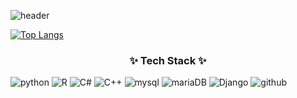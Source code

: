 <!--타이틀부분-->
![header](https://capsule-render.vercel.app/api?type=waving&color=6cbd74&height=200&section=header&text=A%HYUNG&fontSize=70&fontColor=000000)

<!--내용-->
[![Top Langs](https://github-readme-stats.vercel.app/api/top-langs/?username=gnuyhaa)](https://github.com/anuraghazra/github-readme-stats)

<h3 align="center">✨ Tech Stack ✨</h3>

![python](https://img.shields.io/badge/Python-3776AB?style=for-the-badge&logo=python&logoColor=white)
![R](https://img.shields.io/badge/R-276DC3?style=for-the-badge&logo=r&logoColor=white)
![C#](https://img.shields.io/badge/C%23-239120?style=for-the-badge&logo=c-sharp&logoColor=white)
![C++](https://img.shields.io/badge/C%2B%2B-00599C?style=for-the-badge&logo=c%2B%2B&logoColor=white)
![mysql](https://img.shields.io/badge/MySQL-005C84?style=for-the-badge&logo=mysql&logoColor=white)
![mariaDB](https://img.shields.io/badge/MariaDB-003545?style=for-the-badge&logo=mariadb&logoColor=white)
![Django](https://img.shields.io/badge/Django-092E20?style=for-the-badge&logo=django&logoColor=white)
![github](https://img.shields.io/badge/GitHub-100000?style=for-the-badge&logo=github&logoColor=white)

